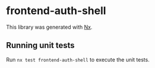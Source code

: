 # frontend-auth-shell

This library was generated with [Nx](https://nx.dev).

## Running unit tests

Run `nx test frontend-auth-shell` to execute the unit tests.
